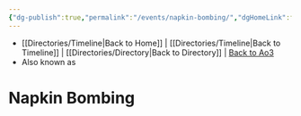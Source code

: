 ```yaml
---
{"dg-publish":true,"permalink":"/events/napkin-bombing/","dgHomeLink":false}
---
```


- [[Directories/Timeline\|Back to Home]] | [[Directories/Timeline\|Back to Timeline]] | [[Directories/Directory\|Back to Directory]] | [Back to Ao3](https://archiveofourown.org/works/19334440/chapters/45992584)
- Also known as

# Napkin Bombing
